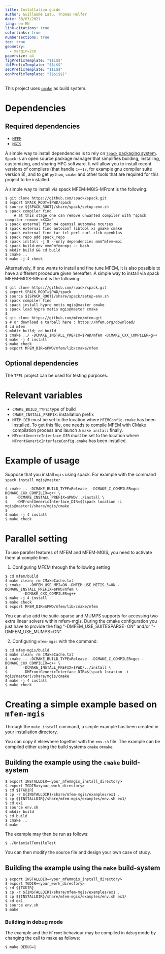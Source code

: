 ```yaml
---
title: Installation guide
author: Guillaume Latu, Thomas Helfer
date: 30/03/2021
lang: en-EN
link-citations: true
colorlinks: true
numbersections: true
toc: true
geometry:
  - margin=2cm
papersize: a4
figPrefixTemplate: "$$i$$"
tblPrefixTemplate: "$$i$$"
secPrefixTemplate: "$$i$$"
eqnPrefixTemplate: "($$i$$)"
---
```


This project uses [`cmake`](https://cmake.org/) as build system.

# Dependencies

## Required dependencies

- [`MFEM`](https://mfem.org/)
- [`MGIS`](https://github.com/thelfer/MFrontGenericInterfaceSupport)

A simple way to install dependencies is to rely on [`Spack` packaging
system](https://spack.io/). `Spack` is an open source package manager
that simplifies building, installing, customizing, and sharing HPC
software. It will allow you to install recent versions of compilers
(that handle `C++17`, for example gnu compiler suite version 8), and to
get `python`, `cmake` and other tools that are required for this project
to be installed.


A simple way to install via spack MFEM-MGIS-MFront is the following:
~~~~{.bash}
$ git clone https://github.com/spack/spack.git
$ export SPACK_ROOT=$PWD/spack
$ source ${SPACK_ROOT}/share/spack/setup-env.sh
$ spack compiler find
    # at this stage one can remove unwanted compiler with "spack compiler remove <XXX>" 
$ spack external find m4 openssl automake ncurses
$ spack external find autoconf libtool xz gmake cmake
$ spack external find tar tcl perl curl zlib openblas
$ spack repo add spack_repo
$ spack install -j 8 --only dependencies mmm^mfem~mpi
$ spack build-env mmm^mfem~mpi -- bash
$ mkdir build && cd build
$ cmake .. 
$ make -j 4 check
~~~~

Alternatively, if one wants to install and fine tune MFEM,
it is also possible to have a different procedure given hereafter: 
A simple way to install via spack MFEM-MGIS-MFront is the following:

~~~~{.bash}
$ git clone https://github.com/spack/spack.git
$ export SPACK_ROOT=$PWD/spack
$ source ${SPACK_ROOT}/share/spack/setup-env.sh
$ spack compiler find
$ spack install hypre metis mgis@master cmake
$ spack load hypre metis mgis@master cmake
$ 
$ git clone https://github.com/mfem/mfem.git
$ # or download a tarball here : https://mfem.org/download/
$ cd mfem
$ mkdir build; cd build
$ cmake ../ -DCMAKE_INSTALL_PREFIX=$PWD/mfem -DCMAKE_CXX_COMPILER=g++ 
$ make -j 4 install
$ make check
$ export MFEM_DIR=$PWD/mfem/lib/cmake/mfem
~~~~


## Optional dependencies

The `TFEL` project can be used for testing purposes.

# Relevant variables

- `CMAKE_BUILD_TYPE`: type of build
- `CMAKE_INSTALL_PREFIX`: installation prefix
- `MFEM_DIR` must be set to the location where `MFEMConfig.cmake` has
  been installed. To get this file, one needs to compile MFEM with CMake
  compilation process and launch a `make install` finally.
- `MFrontGenericInterface_DIR` must be set to the location where
  `MFrontGenericInterfaceConfig.cmake` has been installed.

# Example of usage

Suppose that you install `mgis` using spack. For example with the command `spack install mgis@master`.

~~~~{.bash}
$ cmake .. -DCMAKE_BUILD_TYPE=Release  -DCMAKE_C_COMPILER=gcc -DCMAKE_CXX_COMPILER=g++ \
$    -DCMAKE_INSTALL_PREFIX=$PWD/../install \
$    -DMFrontGenericInterface_DIR=$(spack location -i mgis@master)/share/mgis/cmake
$ 
$ make -j 4 install
$ make check
~~~~

# Parallel setting

To use parallel features of MFEM and MFEM-MGIS, you need to activate them at compile time.

1. Configuring MFEM through the following setting

~~~~{.bash}
$ cd mfem/build
$ make clean; rm CMakeCache.txt
$ cmake .. -DMFEM_USE_MPI=ON -DMFEM_USE_METIS_5=ON -DCMAKE_INSTALL_PREFIX=$PWD/mfem \
        -DCMAKE_CXX_COMPILER=g++
$ make -j 4 install
$ make check
$ export MFEM_DIR=$PWD/mfem/lib/cmake/mfem
~~~~

   You can also add the suite-sparse and MUMPS supports for accessing two extra linear
   solvers within mfem-mgis. During the cmake configuration you just have to provide
   the flag "-DMFEM_USE_SUITESPARSE=ON" and/or "-DMFEM_USE_MUMPS=ON". 
   
2. Configuring `mfem-mgis` with the command:

~~~~{.bash}
$ cd mfem-mgis/build
$ make clean; rm CMakeCache.txt
$ cmake .. -DCMAKE_BUILD_TYPE=Release  -DCMAKE_C_COMPILER=gcc -DCMAKE_CXX_COMPILER=g++ \
$       -DCMAKE_INSTALL_PREFIX=$PWD/../install \
$       -DMFrontGenericInterface_DIR=$(spack location -i mgis@master)/share/mgis/cmake
$ make -j 4 install
$ make check
~~~~~

# Creating a simple example based on `mfem-mgis`

Through the `make install` command, a simple example has been created in
your installation directory.

You can copy it elsewhere together with the `env.sh` file. The example
can be compiled either using the build systems `cmake` or`make`.

## Building the example using the `cmake` build-system

~~~~{.bash}
$ export INSTALLDIR=<your_mfemmgis_install_directory>
$ export TGDIR=<your_work_directory>
$ cd ${TGDIR}
$ cp -r ${INSTALLDIR}/share/mfem-mgis/examples/ex1 .
$ cp ${INSTALLDIR}/share/mfem-mgis/examples/env.sh ex1/
$ cd ex1
$ source env.sh
$ mkdir build
$ cd build
$ cmake ..
$ make
~~~~

The example may then be run as follows:

~~~~{.bash}
$ ./UniaxialTensileTest 
~~~~

You can then modify the source file and design your
own case of study.

## Building the example using the `make` build-system

~~~~{.bash}
$ export INSTALLDIR=<your_mfemmgis_install_directory>
$ export TGDIR=<your_work_directory>
$ cd ${TGDIR}
$ cp -r ${INSTALLDIR}/share/mfem-mgis/examples/ex1 .
$ cp ${INSTALLDIR}/share/mfem-mgis/examples/env.sh ex1/
$ cd ex1
$ source env.sh
$ make
~~~~

### Building in debug mode

The example and the `MFront` behaviour may be compiled in `debug` mode
by changing the call to make as follows:

~~~~{.bash}
$ make DEBUG=1
~~~~


